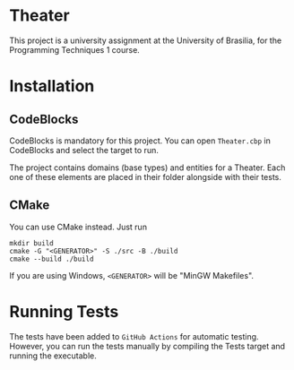 # Theater

This project is a university assignment at the University of Brasilia, for the Programming Techniques 1 course.

# Installation

## CodeBlocks

CodeBlocks is mandatory for this project. You can open `Theater.cbp` in CodeBlocks and select the target to run.

The project contains domains (base types) and entities for a Theater. Each one of these elements are placed in their folder alongside with their tests.

## CMake

You can use CMake instead. Just run

```
mkdir build
cmake -G "<GENERATOR>" -S ./src -B ./build
cmake --build ./build
```

If you are using Windows, `<GENERATOR>` will be "MinGW Makefiles".

# Running Tests

The tests have been added to `GitHub Actions` for automatic testing. However, you can run the tests manually by compiling the Tests target and running the executable.
